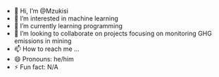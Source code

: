 - 👋 Hi, I’m @Mzukisi
- 👀 I’m interested in machine learning 
- 🌱 I’m currently learning programming
- 💞️ I’m looking to collaborate on projects focusing on monitoring GHG emissions in mining
- 📫 How to reach me ...
- 😄 Pronouns: he/him
- ⚡ Fun fact: N/A

<!---
Mzukisi100/Mzukisi100 is a ✨ special ✨ repository because its `README.md` (this file) appears on your GitHub profile.
You can click the Preview link to take a look at your changes.
--->
